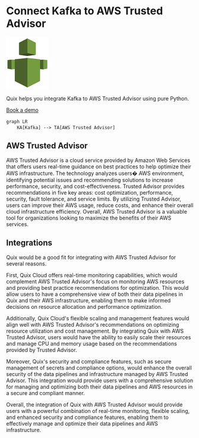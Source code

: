 # Connect Kafka to AWS Trusted Advisor

![](./images/logo_1.jpg)

Quix helps you integrate Kafka to AWS Trusted Advisor using pure Python.

<div>
<a class="md-button md-button--primary" href="https://share.hsforms.com/1iW0TmZzKQMChk0lxd_tGiw4yjw2?__hstc=175542013.2303933fbd746c0ac86d9ccbe9bc9100.1728383268831.1729603416735.1729620918855.31&__hssc=175542013.1.1729620918855&__hsfp=2132701734" target="_blank" style="margin-right:.5rem;">Book a demo</a>
<br/>
</div>

```mermaid
graph LR
    KA[Kafka] --> TA[AWS Trusted Advisor]
```

## AWS Trusted Advisor

AWS Trusted Advisor is a cloud service provided by Amazon Web Services that offers users real-time guidance on best practices to help optimize their AWS infrastructure. The technology analyzes users� AWS environment, identifying potential issues and recommending solutions to increase performance, security, and cost-effectiveness. Trusted Advisor provides recommendations in five key areas: cost optimization, performance, security, fault tolerance, and service limits. By utilizing Trusted Advisor, users can improve their AWS usage, reduce costs, and enhance their overall cloud infrastructure efficiency. Overall, AWS Trusted Advisor is a valuable tool for organizations looking to maximize the benefits of their AWS services.

## Integrations

Quix would be a good fit for integrating with AWS Trusted Advisor for several reasons. 

First, Quix Cloud offers real-time monitoring capabilities, which would complement AWS Trusted Advisor's focus on monitoring AWS resources and providing best practice recommendations for optimization. This would allow users to have a comprehensive view of both their data pipelines in Quix and their AWS infrastructure, enabling them to make informed decisions on resource allocation and performance optimization.

Additionally, Quix Cloud's flexible scaling and management features would align well with AWS Trusted Advisor's recommendations on optimizing resource utilization and cost management. By integrating Quix with AWS Trusted Advisor, users would have the ability to easily scale their resources and manage CPU and memory usage based on the recommendations provided by Trusted Advisor.

Moreover, Quix's security and compliance features, such as secure management of secrets and compliance options, would enhance the overall security of the data pipelines and infrastructure managed by AWS Trusted Advisor. This integration would provide users with a comprehensive solution for managing and optimizing both their data pipelines and AWS resources in a secure and compliant manner.

Overall, the integration of Quix with AWS Trusted Advisor would provide users with a powerful combination of real-time monitoring, flexible scaling, and enhanced security and compliance features, enabling them to effectively manage and optimize their data pipelines and AWS infrastructure.


